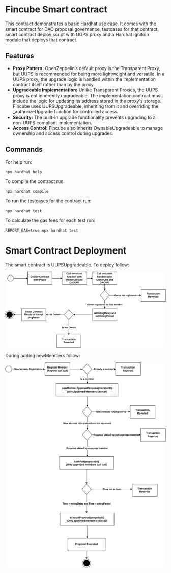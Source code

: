 # Fincube Smart contract

This contract demonstrates a basic Hardhat use case. It comes with the smart contract for DAO proposal governance, testcases for that contract, smart contract deploy script with UUPS proxy and a Hardhat Ignition module that deploys that contract.

 ## Features

- **Proxy Pattern:** OpenZeppelin’s default proxy is the Transparent Proxy, but UUPS is recommended for being more lightweight and versatile. In a UUPS proxy, the upgrade logic is handled within the implementation contract itself rather than by the proxy.
- **Upgradeable Implementation:** Unlike Transparent Proxies, the UUPS proxy is not inherently upgradeable. The implementation contract must include the logic for updating its address stored in the proxy's storage. Fincube uses UUPSUpgradeable, inheriting from it and overriding the _authorizeUpgrade function for controlled access.
- **Security:** The built-in upgrade functionality prevents upgrading to a non-UUPS compliant implementation.
- **Access Control:** Fincube also inherits OwnableUpgradeable to manage ownership and access control during upgrades.

## Commands

For help run: 
```shell
npx hardhat help
```
To compile the contract run: 
```shell
npx hardhat compile
```
To run the testcases for the contract run: 
```shell
npx hardhat test
```
To calculate the gas fees for each test run:
```shell
REPORT_GAS=true npx hardhat test
```

# Smart Contract Deployment 
The smart contract is UUPSUpgradeable. To deploy follow:

![Deploy contract flow](deploy-contract.jpg)

During adding newMembers follow:

![Approve member flow](member-proposal.jpg)
